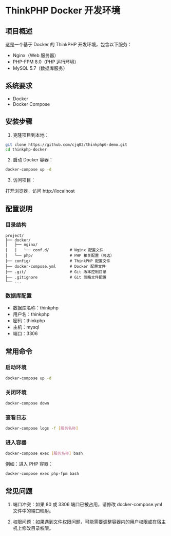 # ThinkPHP Docker 开发环境

## 项目概述

这是一个基于 Docker 的 ThinkPHP 开发环境，包含以下服务：

- Nginx（Web 服务器）
- PHP-FPM 8.0（PHP 运行环境）
- MySQL 5.7（数据库服务）

## 系统要求

- Docker
- Docker Compose

## 安装步骤

1. 克隆项目到本地：

```bash
git clone https://github.com/cjq02/thinkphp6-demo.git
cd thinkphp-docker
```

2. 启动 Docker 容器：

```bash
docker-compose up -d
```

3. 访问项目：

打开浏览器，访问 http://localhost

## 配置说明

### 目录结构

```
project/
├── docker/
│   ├── nginx/
│   │   └── conf.d/         # Nginx 配置文件
│   └── php/                # PHP 相关配置（可选）
├── config/                 # ThinkPHP 配置文件
├── docker-compose.yml      # Docker 配置文件
├── .git/                   # Git 版本控制目录
├── .gitignore              # Git 忽略文件配置
└── ...
```

### 数据库配置

- 数据库名称：thinkphp
- 用户名：thinkphp
- 密码：thinkphp
- 主机：mysql
- 端口：3306

## 常用命令

### 启动环境

```bash
docker-compose up -d
```

### 关闭环境

```bash
docker-compose down
```

### 查看日志

```bash
docker-compose logs -f [服务名称]
```

### 进入容器

```bash
docker-compose exec [服务名称] bash
```

例如：进入 PHP 容器：

```bash
docker-compose exec php-fpm bash
```

## 常见问题

1. 端口冲突：如果 80 或 3306 端口已被占用，请修改 docker-compose.yml 文件中的端口映射。

2. 权限问题：如果遇到文件权限问题，可能需要调整容器内的用户权限或在宿主机上修改目录权限。



